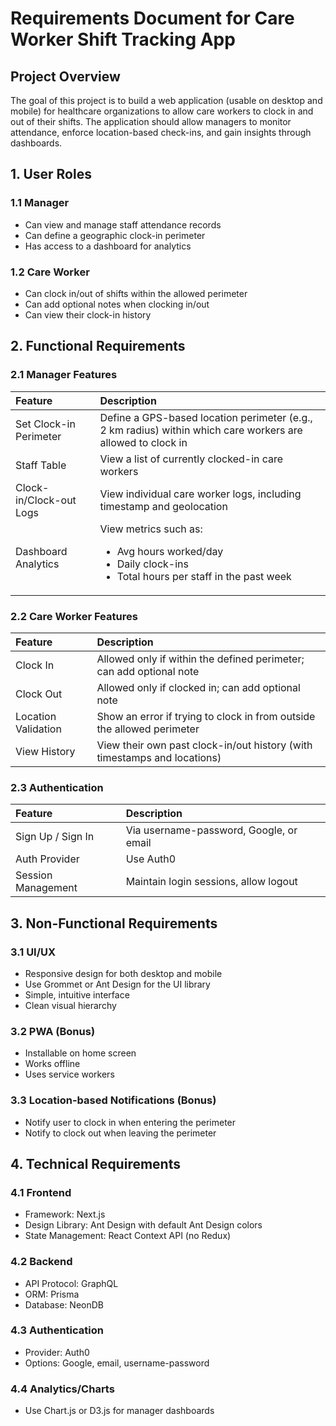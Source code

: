 # Requirements Document for Care Worker Shift Tracking App

## Project Overview

The goal of this project is to build a web application (usable on desktop and mobile) for healthcare organizations to allow care workers to clock in and out of their shifts. The application should allow managers to monitor attendance, enforce location-based check-ins, and gain insights through dashboards.

## 1. User Roles

### 1.1 Manager

*   Can view and manage staff attendance records
*   Can define a geographic clock-in perimeter
*   Has access to a dashboard for analytics

### 1.2 Care Worker

*   Can clock in/out of shifts within the allowed perimeter
*   Can add optional notes when clocking in/out
*   Can view their clock-in history

## 2. Functional Requirements

### 2.1 Manager Features

| Feature                 | Description                                                                                                        |
| :---------------------- | :----------------------------------------------------------------------------------------------------------------- |
| Set Clock-in Perimeter  | Define a GPS-based location perimeter (e.g., 2 km radius) within which care workers are allowed to clock in            |
| Staff Table             | View a list of currently clocked-in care workers                                                                 |
| Clock-in/Clock-out Logs | View individual care worker logs, including timestamp and geolocation                                            |
| Dashboard Analytics     | View metrics such as:<ul><li>Avg hours worked/day</li><li>Daily clock-ins</li><li>Total hours per staff in the past week</li></ul> |

### 2.2 Care Worker Features

| Feature             | Description                                                                 |
| :------------------ | :-------------------------------------------------------------------------- |
| Clock In            | Allowed only if within the defined perimeter; can add optional note       |
| Clock Out           | Allowed only if clocked in; can add optional note                           |
| Location Validation | Show an error if trying to clock in from outside the allowed perimeter      |
| View History        | View their own past clock-in/out history (with timestamps and locations) |

### 2.3 Authentication

| Feature             | Description                                                         |
| :------------------ | :------------------------------------------------------------------ |
| Sign Up / Sign In   | Via username-password, Google, or email                             |
| Auth Provider       | Use Auth0                                                           |
| Session Management  | Maintain login sessions, allow logout                               |

## 3. Non-Functional Requirements

### 3.1 UI/UX

*   Responsive design for both desktop and mobile
*   Use Grommet or Ant Design for the UI library
*   Simple, intuitive interface
*   Clean visual hierarchy

### 3.2 PWA (Bonus)

*   Installable on home screen
*   Works offline
*   Uses service workers

### 3.3 Location-based Notifications (Bonus)

*   Notify user to clock in when entering the perimeter
*   Notify to clock out when leaving the perimeter

## 4. Technical Requirements

### 4.1 Frontend

*   Framework: Next.js
*   Design Library: Ant Design with default Ant Design colors
*   State Management: React Context API (no Redux)

### 4.2 Backend

*   API Protocol: GraphQL
*   ORM: Prisma
*   Database: NeonDB

### 4.3 Authentication

*   Provider: Auth0
*   Options: Google, email, username-password

### 4.4 Analytics/Charts

*   Use Chart.js or D3.js for manager dashboards